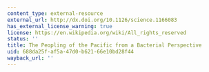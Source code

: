 ```yaml
---
content_type: external-resource
external_url: http://dx.doi.org/10.1126/science.1166083
has_external_license_warning: true
license: https://en.wikipedia.org/wiki/All_rights_reserved
status: ''
title: The Peopling of the Pacific from a Bacterial Perspective
uid: 688da25f-af5a-47d0-b621-66e10bd28f44
wayback_url: ''
---
```

